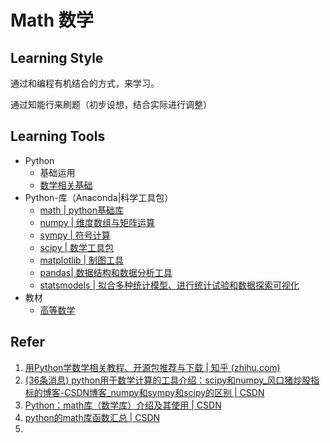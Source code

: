 # Math 数学

## Learning Style

通过和编程有机结合的方式，来学习。  

通过知能行来刷题（初步设想，结合实际进行调整）

## Learning Tools

- Python
    - 基础运用
    - [数学相关基础](#)
- Python-库（Anaconda|科学工具包）
    - [math | python基础库](http://175.178.179.220:8888/notebooks/docs/Postgraduate/Math/Math.ipynb)
    - [numpy | 维度数组与矩阵运算](#)
    - [sympy | 符号计算](#)
    - [scipy | 数学工具包](#) 
    - [matplotlib | 制图工具](#)
    - [pandas| 数据结构和数据分析工具](#)
    - [statsmodels | 拟合多种统计模型、进行统计试验和数据探索可视化](#)
- 教材
    - [高等数学](#)

## Refer

1. [用Python学数学相关教程、开源包推荐与下载 | 知乎 (zhihu.com)](https://zhuanlan.zhihu.com/p/67462538)
2. [(36条消息) python用于数学计算的工具介绍：scipy和numpy_风口猪炒股指标的博客-CSDN博客_numpy和sympy和scipy的区别 | CSDN](https://blog.csdn.net/changemyself/article/details/10054953)
3. [Python：math库（数学库）介绍及其使用 | CSDN](https://blog.csdn.net/weixin_45082954/article/details/104949877) 
4. [python的math库函数汇总 | CSDN](https://blog.csdn.net/liz_Lee/article/details/106070212)
5. 